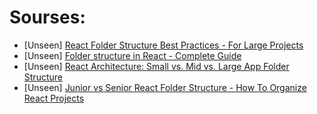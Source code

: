 # Sourses:
- [Unseen] [React Folder Structure Best Practices - For Large Projects](https://youtu.be/Mm6_DlO5vvs)
- [Unseen] [Folder structure in React - Complete Guide](https://youtu.be/ANrYhHN8Dl4)
- [Unseen] [React Architecture: Small vs. Mid vs. Large App Folder Structure](https://youtu.be/QhSXNY8sy_0)
- [Unseen] [Junior vs Senior React Folder Structure - How To Organize React Projects](https://youtu.be/UUga4-z7b6s)